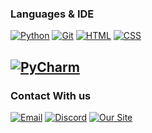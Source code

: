 ### Languages & IDE
[![Python](https://img.shields.io/badge/Python-yellow?logo=python&logoColor=white)](https://www.python.org/)
[![Git](https://img.shields.io/badge/Git-red?logo=git&logoColor=white)](https://git-scm.com/)
[![HTML](https://img.shields.io/badge/HTML-orange?logo=html5&logoColor=white)](https://html.com/)
[![CSS](https://img.shields.io/badge/CSS-blue?logo=css3&logoColor=white)](https://en.wikipedia.org/wiki/CSS)

[![PyCharm](https://img.shields.io/badge/PyCharm-black?logo=PyCharm&logoColor=white)](https://www.jetbrains.com/pycharm/)
-
### Contact With us
[![Email](https://img.shields.io/badge/Email-python--bale--bot@googlegroups.com-blue?logo=Gmail&logoColor=white)](mailto:python-bale-bot@googlegroups.com)
[![Discord](https://img.shields.io/badge/Support_Server-bYHEzyDe2j-blue?logo=Discord&logoColor=white)](https://discord.gg/bYHEzyDe2j)
[![Our Site](https://img.shields.io/badge/Our_site-python--bale--bot.ir-blue?logo=GitHub&logoColor=white)](https://python-bale-bot.ir)
